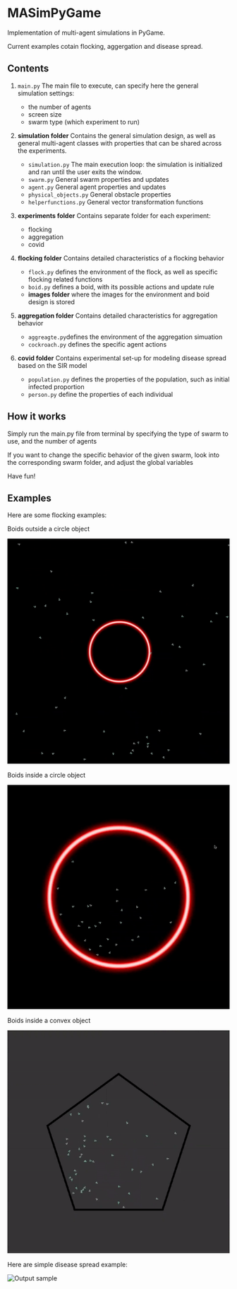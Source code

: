 # MASimPyGame
Implementation of multi-agent simulations in PyGame.

Current examples cotain flocking, aggergation and disease spread.

## Contents
1. `main.py` The main file to execute, can specify here the general simulation settings:
    - the number of agents
    - screen size
    - swarm type (which experiment to run)
    
2. **simulation folder** Contains the general simulation design, as well as general multi-agent classes with properties that can be shared across the experiments. 
    - `simulation.py` The main execution loop: the simulation is initialized and ran until the user exits the window.
    - `swarm.py` General swarm properties and updates
    - `agent.py` General agent properties and updates
    - `physical_objects.py` General obstacle properties
    - `helperfunctions.py` General vector transformation functions 

3. **experiments folder** Contains separate folder for each experiment:
    - flocking 
    - aggregation
    - covid


4. **flocking folder** Contains detailed characteristics of a flocking behavior
    - `flock.py` defines the environment of the flock, as well as specific flocking related functions
    - `boid.py` defines a boid, with its possible actions and update rule 
    - **images folder** where the images for the environment and boid design is stored 
    
5. **aggregation folder** Contains detailed characteristics for aggregation behavior

    - `aggreagte.py`defines the environment of the aggregation simuation
    - `cockroach.py` defines the specific agent actions
    
6. **covid folder** Contains experimental set-up for modeling disease spread based on the SIR model
    - `population.py` defines the properties of the population, such as initial infected proportion
    - `person.py` define the properties of each individual 


## How it works
Simply run the main.py file from terminal by specifying the type of swarm to use, and the number of agents 

If you want to change the specific behavior of the given swarm, look into the corresponding swarm folder, and adjust the global variables 


Have fun! 


## Examples
Here are some flocking examples: 

Boids outside a circle object

![Output sample](https://github.com/IlzeAmandaA/BoidsPyGame/blob/master/gifs/boids_outside.gif)


Boids inside a circle object


![Output sample](https://github.com/IlzeAmandaA/BoidsPyGame/blob/master/gifs/boids_inside.gif)
 

Boids inside a convex object

![Output sample](https://github.com/IlzeAmandaA/BoidsPyGame/blob/master/gifs/convexgif.gif)

Here are simple disease spread example:

![Output sample](https://github.com/IlzeAmandaA/BoidsPyGame/blob/master/gifs/covid_randomwalk.gif)

